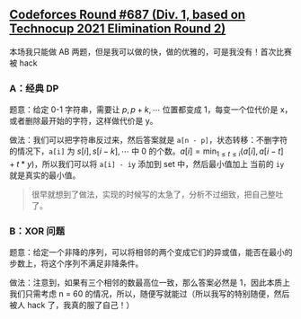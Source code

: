 ## [Codeforces Round #687 (Div. 1, based on Technocup 2021 Elimination Round 2)](https://codeforces.com/contest/1456/)

本场我只能做 AB 两题，但是我可以做的快，做的优雅的，可是我没有！首次比赛被 hack

### A：经典 DP

题意：给定 0-1 字符串，需要让 $p, p + k, \cdots$ 位置都变成 1，每变一个位代价是 x，或者删除最开始的字符，这样做代价是 y。

做法：我们可以把字符串反过来，然后答案就是 `a[n - p]`，状态转移：不删字符的情况下，`a[i]` 为 $s[i], s[i - k], \cdots$ 中 0 的个数。$a[i] = \min_{1 \leq t \leq i}(a[i], a[i - t] + t * y)$，所以我们可以将 `a[i] - iy` 添加到 set 中，然后最小值加上 当前的 `iy` 就是真实的最小值。

> 很早就想到了做法，实现的时候写的太急了，分析不过细致，把自己整吐了。

### B：XOR 问题

题意：给定一个非降的序列，可以将相邻的两个变成它们的异或值，能否在最小的步数上，将这个序列不满足非降条件。

做法：注意到，如果有三个相邻的数最高位一致，那么答案必然是 1，因此本质上我们只需考虑 n = 60 的情况，所以，随便写就能过（所以我写的特别随便，然后被人 hack 了，我真的服了自己！）
